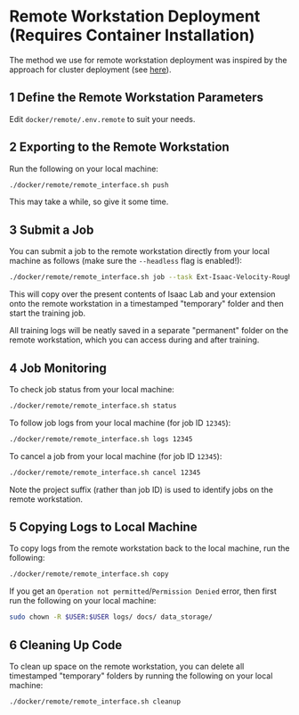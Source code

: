 # Remote Workstation Deployment (Requires Container Installation)

The method we use for remote workstation deployment was inspired by the approach for
cluster deployment (see [here](/docker/cluster/README.md)).

## 1 Define the Remote Workstation Parameters

Edit `docker/remote/.env.remote` to suit your needs.

## 2 Exporting to the Remote Workstation

Run the following on your local machine:
```bash
./docker/remote/remote_interface.sh push
```
This may take a while, so give it some time.

## 3 Submit a Job

You can submit a job to the remote workstation directly from your local machine as
follows (make sure the `--headless` flag is enabled!):
```bash
./docker/remote/remote_interface.sh job --task Ext-Isaac-Velocity-Rough-Anymal-D-v0 --headless
```
This will copy over the present contents of Isaac Lab and your extension onto the remote
workstation in a timestamped "temporary" folder and then start the training job.

All training logs will be neatly saved in a separate "permanent" folder on the remote
workstation, which you can access during and after training.

## 4 Job Monitoring

To check job status from your local machine:
```bash
./docker/remote/remote_interface.sh status
```

To follow job logs from your local machine (for job ID `12345`):
```bash
./docker/remote/remote_interface.sh logs 12345
```

To cancel a job from your local machine (for job ID `12345`):
```bash
./docker/remote/remote_interface.sh cancel 12345
```

Note the project suffix (rather than job ID) is used to identify jobs on the remote workstation.

## 5 Copying Logs to Local Machine

To copy logs from the remote workstation back to the local machine, run the following:
```bash
./docker/remote/remote_interface.sh copy
```

If you get an `Operation not permitted`/`Permission Denied` error, then first run the following
on your local machine:
```bash
sudo chown -R $USER:$USER logs/ docs/ data_storage/
```

## 6 Cleaning Up Code

To clean up space on the remote workstation, you can delete all timestamped "temporary"
folders by running the following on your local machine:
```bash
./docker/remote/remote_interface.sh cleanup
```
